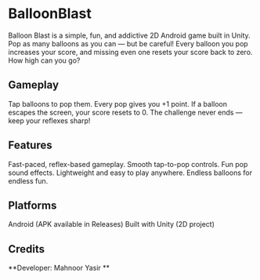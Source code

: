 # BalloonBlast
Balloon Blast is a simple, fun, and addictive 2D Android game built in Unity.
Pop as many balloons as you can — but be careful! Every balloon you pop increases your score, and missing even one resets your score back to zero. How high can you go?

## Gameplay
Tap balloons to pop them.
Every pop gives you +1 point.
If a balloon escapes the screen, your score resets to 0.
The challenge never ends — keep your reflexes sharp!

## Features
Fast-paced, reflex-based gameplay.
Smooth tap-to-pop controls.
Fun pop sound effects.
Lightweight and easy to play anywhere.
Endless balloons for endless fun.

## Platforms
Android (APK available in Releases)
Built with Unity (2D project)

## Credits
**Developer: Mahnoor Yasir ** 






